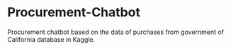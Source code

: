 # Procurement-Chatbot
Procurement chatbot based on the data of purchases from government of California database in Kaggle.
